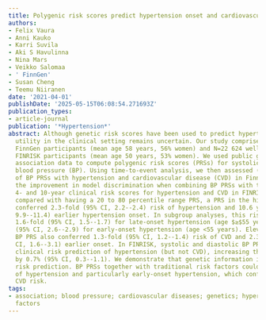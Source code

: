 ```yaml
---
title: Polygenic risk scores predict hypertension onset and cardiovascular risk
authors:
- Felix Vaura
- Anni Kauko
- Karri Suvila
- Aki S Havulinna
- Nina Mars
- Veikko Salomaa
- ' FinnGen'
- Susan Cheng
- Teemu Niiranen
date: '2021-04-01'
publishDate: '2025-05-15T06:08:54.271693Z'
publication_types:
- article-journal
publication: '*Hypertension*'
abstract: Although genetic risk scores have been used to predict hypertension, their
  utility in the clinical setting remains uncertain. Our study comprised N=218 792
  FinnGen participants (mean age 58 years, 56% women) and N=22 624 well-phenotyped
  FINRISK participants (mean age 50 years, 53% women). We used public genome-wide
  association data to compute polygenic risk scores (PRSs) for systolic and diastolic
  blood pressure (BP). Using time-to-event analysis, we then assessed (1) the association
  of BP PRSs with hypertension and cardiovascular disease (CVD) in FinnGen and (2)
  the improvement in model discrimination when combining BP PRSs with the validated
  4- and 10-year clinical risk scores for hypertension and CVD in FINRISK. In FinnGen,
  compared with having a 20 to 80 percentile range PRS, a PRS in the highest 2.5%
  conferred 2.3-fold (95% CI, 2.2--2.4) risk of hypertension and 10.6 years (95% CI,
  9.9--11.4) earlier hypertension onset. In subgroup analyses, this risk was only
  1.6-fold (95% CI, 1.5--1.7) for late-onset hypertension (age $≥$55 years) but 2.8-fold
  (95% CI, 2.6--2.9) for early-onset hypertension (age <55 years). Elevated systolic
  BP PRS also conferred 1.3-fold (95% CI, 1.2--1.4) risk of CVD and 2.3 years (95%
  CI, 1.6--3.1) earlier onset. In FINRISK, systolic and diastolic BP PRSs improved
  clinical risk prediction of hypertension (but not CVD), increasing the C statistics
  by 0.7% (95% CI, 0.3--1.1). We demonstrate that genetic information improves hypertension
  risk prediction. BP PRSs together with traditional risk factors could improve prediction
  of hypertension and particularly early-onset hypertension, which confers substantial
  CVD risk.
tags:
- association; blood pressure; cardiovascular diseases; genetics; hypertension; risk
  factors
---
```


